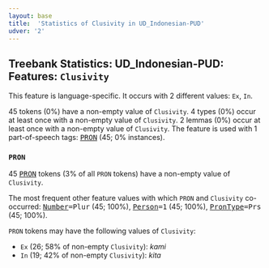 ```yaml
---
layout: base
title:  'Statistics of Clusivity in UD_Indonesian-PUD'
udver: '2'
---
```


## Treebank Statistics: UD_Indonesian-PUD: Features: `Clusivity`

This feature is language-specific.
It occurs with 2 different values: `Ex`, `In`.

45 tokens (0%) have a non-empty value of `Clusivity`.
4 types (0%) occur at least once with a non-empty value of `Clusivity`.
2 lemmas (0%) occur at least once with a non-empty value of `Clusivity`.
The feature is used with 1 part-of-speech tags: <tt><a href="id_pud-pos-PRON.html">PRON</a></tt> (45; 0% instances).

### `PRON`

45 <tt><a href="id_pud-pos-PRON.html">PRON</a></tt> tokens (3% of all `PRON` tokens) have a non-empty value of `Clusivity`.

The most frequent other feature values with which `PRON` and `Clusivity` co-occurred: <tt><a href="id_pud-feat-Number.html">Number</a></tt><tt>=Plur</tt> (45; 100%), <tt><a href="id_pud-feat-Person.html">Person</a></tt><tt>=1</tt> (45; 100%), <tt><a href="id_pud-feat-PronType.html">PronType</a></tt><tt>=Prs</tt> (45; 100%).

`PRON` tokens may have the following values of `Clusivity`:

* `Ex` (26; 58% of non-empty `Clusivity`): <em>kami</em>
* `In` (19; 42% of non-empty `Clusivity`): <em>kita</em>

